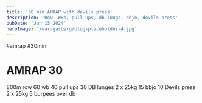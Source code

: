 ```yaml
---
title: '30 min AMRAP with devils press'
description: 'Row, WBs, pull ups, db lungs, bbjo, devils press'
pubDate: 'Jun 15 2024'
heroImage: '/marcgasberg/blog-placeholder-4.jpg'
---
```

#amrap #30min 
# AMRAP 30 
800m row 
60 wb
40 pull ups 
30 DB lunges 2 x 25kg
15 bbjo
10 Devils press 2 x 25kg 
5 burpees over db
